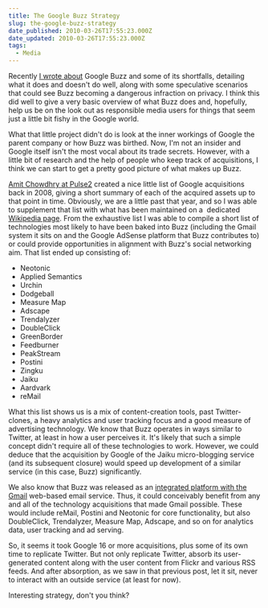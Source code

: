 ```yaml
---
title: The Google Buzz Strategy
slug: the-google-buzz-strategy
date_published: 2010-03-26T17:55:23.000Z
date_updated: 2010-03-26T17:55:23.000Z
tags:
  - Media
---
```


Recently [I wrote about](http://joel.thegoodmanblog.com/2010/02/25/google-buzz-stops-social/) Google Buzz and some of its shortfalls, detailing what it does and doesn't do well, along with some speculative scenarios that could see Buzz becoming a dangerous infraction on privacy. I think this did well to give a very basic overview of what Buzz does and, hopefully, help us be on the look out as responsible media users for things that seem just a little bit fishy in the Google world.

What that little project didn't do is look at the inner workings of Google the parent company or how Buzz was birthed. Now, I'm not an insider and Google itself isn't the most vocal about its trade secrets. However, with a little bit of research and the help of people who keep track of acquisitions, I think we can start to get a pretty good picture of what makes up Buzz.

[Amit Chowdhry at Pulse2](http://pulse2.com/2008/10/04/a-history-of-google-acquisitions-and-where-they-are-today/) created a nice little list of Google acquisitions back in 2008, giving a short summary of each of the acquired assets up to that point in time. Obviously, we are a little past that year, and so I was able to supplement that list with what has been maintained on a  dedicated [Wikipedia page](http://en.wikipedia.org/wiki/List_of_Acquisitions_by_Google). From the exhaustive list I was able to compile a short list of technologies most likely to have been baked into Buzz (including the Gmail system it sits on and the Google AdSense platform that Buzz contributes to) or could provide opportunities in alignment with Buzz's social networking aim. That list ended up consisting of:

- Neotonic
- Applied Semantics
- Urchin
- Dodgeball
- Measure Map
- Adscape
- Trendalyzer
- DoubleClick
- GreenBorder
- Feedburner
- PeakStream
- Postini
- Zingku
- Jaiku
- Aardvark
- reMail

What this list shows us is a mix of content-creation tools, past Twitter-clones, a heavy analytics and user tracking focus and a good measure of advertising technology. We know that Buzz operates in ways similar to Twitter, at least in how a user perceives it. It's likely that such a simple concept didn't require all of these technologies to work. However, we could deduce that the acquisition by Google of the Jaiku micro-blogging service (and its subsequent closure) would speed up development of a similar service (in this case, Buzz) significantly.

We also know that Buzz was released as an [integrated platform with the Gmail](http://gmailblog.blogspot.com/2010/02/google-buzz-in-gmail.html) web-based email service. Thus, it could conceivably benefit from any and all of the technology acquisitions that made Gmail possible. These would include reMail, Postini and Neotonic for core functionality, but also DoubleClick, Trendalyzer, Measure Map, Adscape, and so on for analytics data, user tracking and ad serving.

So, it seems it took Google 16 or more acquisitions, plus some of its own time to replicate Twitter. But not only replicate Twitter, absorb its user-generated content along with the user content from Flickr and various RSS feeds. And after absorption, as we saw in that previous post, let it sit, never to interact with an outside service (at least for now).

Interesting strategy, don't you think?
